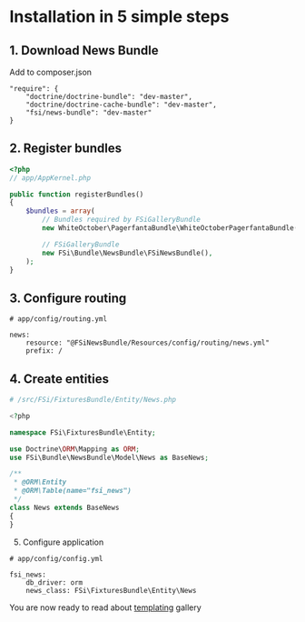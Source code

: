 # Installation in 5 simple steps

## 1. Download News Bundle

Add to composer.json

```
"require": {
    "doctrine/doctrine-bundle": "dev-master",
    "doctrine/doctrine-cache-bundle": "dev-master",
    "fsi/news-bundle": "dev-master"
}
```

## 2. Register bundles

```php
<?php
// app/AppKernel.php

public function registerBundles()
{
    $bundles = array(
        // Bundles required by FSiGalleryBundle
        new WhiteOctober\PagerfantaBundle\WhiteOctoberPagerfantaBundle(),

        // FSiGalleryBundle
        new FSi\Bundle\NewsBundle\FSiNewsBundle(),
    );
}
```

## 3. Configure routing

```
# app/config/routing.yml

news:
    resource: "@FSiNewsBundle/Resources/config/routing/news.yml"
    prefix: /
```

## 4. Create entities

```php
# /src/FSi/FixturesBundle/Entity/News.php

<?php

namespace FSi\FixturesBundle\Entity;

use Doctrine\ORM\Mapping as ORM;
use FSi\Bundle\NewsBundle\Model\News as BaseNews;

/**
 * @ORM\Entity
 * @ORM\Table(name="fsi_news")
 */
class News extends BaseNews
{
}

```

5. Configure application

```
# app/config/config.yml

fsi_news:
    db_driver: orm
    news_class: FSi\FixturesBundle\Entity\News
```

You are now ready to read about [templating](templating.md) gallery


